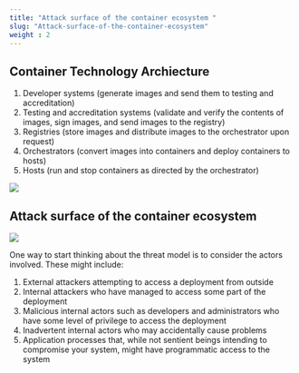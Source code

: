 ```yaml
---
title: "Attack surface of the container ecosystem "
slug: "Attack-surface-of-the-container-ecosystem"
weight : 2
---
```


## Container Technology Archiecture 

1. Developer systems (generate images and send them to testing and accreditation)
2. Testing and accreditation systems (validate and verify the contents of images, sign
images, and send images to the registry)
3. Registries (store images and distribute images to the orchestrator upon request)
4. Orchestrators (convert images into containers and deploy containers to hosts)
5. Hosts (run and stop containers as directed by the orchestrator)


![](./images/container-technology-arch.png)


## Attack surface of the container ecosystem

![](./images/Container-Threat-model.png)



One way to start thinking about the threat model is to consider the actors involved. These might include:

1. External attackers attempting to access a deployment from outside
2. Internal attackers who have managed to access some part of the deployment
3. Malicious internal actors such as developers and administrators who have some level of privilege to access the deployment
3. Inadvertent internal actors who may accidentally cause problems
4. Application processes that, while not sentient beings intending to compromise
your system, might have programmatic access to the system